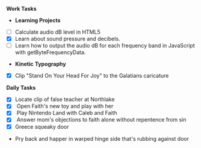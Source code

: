 **Work Tasks**

- **Learning Projects**
- [ ] Calculate audio dB level in HTML5
- [X] Learn about sound pressure and decibels.
- [ ] Learn how to output the audio dB for each frequency band in JavaScript with getByteFrequencyData.

- **Kinetic**  **Typography**
- [X] Clip "Stand On Your Head For Joy" to the Galatians caricature

**Daily Tasks**

- [X] Locate clip of false teacher at Northlake
- [X]  Open Faith's new toy and play with her
- [X]  Play Nintendo Land with Caleb and Faith
- [X]  Answer mom's objections to faith alone without repentence from sin
- [X] Greece squeaky door
- Pry back and happer in warped hinge side that's rubbing against door